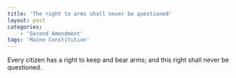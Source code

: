 ```yaml
---
title: 'The right to arms shall never be questioned'
layout: post
categories:
    - 'Second Amendment'
tags: 'Maine Constitution'
---
```


Every citizen has a right to keep and bear arms; and this right shall never be questioned.